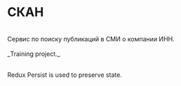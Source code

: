 # СКАН
<br>
Сервис по поиску публикаций в СМИ о компании ИНН.<br>
<br>
_Training project._<br>
<br>

Redux Persist is used to preserve state.

